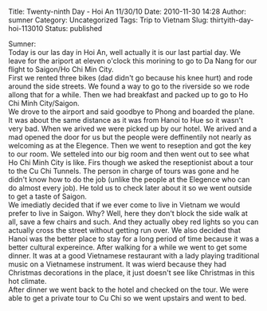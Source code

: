 Title: Twenty-ninth Day - Hoi An 11/30/10
Date: 2010-11-30 14:28
Author: sumner
Category: Uncategorized
Tags: Trip to Vietnam
Slug: thirtyith-day-hoi-113010
Status: published

Sumner:  
Today is our las day in Hoi An, well actually it is our last partial
day. We leave for the ariport at eleven o'clock this morining to go to
Da Nang for our flight to Saigon/Ho Chi Min City.  
First we rented three bikes (dad didn't go because his knee hurt) and
rode around the side streets. We found a way to go to the riverside so
we rode allong that for a while. Then we had breakfast and packed up to
go to Ho Chi Minh City/Saigon.  
We drove to the airport and said goodbye to Phong and boarded the plane.
It was about the same distance as it was from Hanoi to Hue so it wasn't
very bad. When we arived we were picked up by our hotel. We arived and a
mad opened the door for us but the people were deffinentily not nearly
as welcoming as at the Elegence. Then we went to reseption and got the
key to our room. We setteled into our big room and then went out to see
what Ho Chi Minh City is like. Firs though we asked the reseptionist
about a tour to the Cu Chi Tunnels. The person in charge of tours was
gone and he didn't know how to do the job (unlike the people at the
Elegence who can do almost every job). He told us to check later about
it so we went outside to get a taste of Saigon.  
We imediatly decided that if we ever come to live in Vietnam we would
prefer to live in Saigon. Why? Well, here they don't block the side walk
at all, save a few chairs and such. And they actually obey red lights so
you can actually cross the street without getting run over. We also
decided that Hanoi was the better place to stay for a long period of
time because it was a better cultural expereince. After walking for a
while we went to get some dinner. It was at a good Vietnamese restaurant
with a lady playing traditional music on a Vietnamese instrument. It was
wierd because they had Christmas decorations in the place, it just
doesn't see like Christmas in this hot climate.  
After dinner we went back to the hotel and checked on the tour. We were
able to get a private tour to Cu Chi so we went upstairs and went to
bed.
